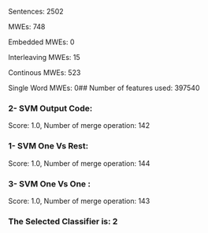 Sentences: 2502

MWEs: 748

Embedded MWEs: 0

Interleaving MWEs: 15

Continous MWEs: 523

Single Word MWEs: 0## Number of features used: 397540

### 2- SVM Output Code: 
Score: 1.0, Number of merge operation: 142
### 1- SVM One Vs Rest: 
Score: 1.0, Number of merge operation: 144
### 3- SVM One Vs One : 
Score: 1.0, Number of merge operation: 143
### The Selected Classifier is: 2
